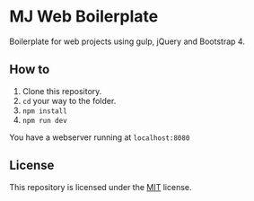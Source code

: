# MJ Web Boilerplate
Boilerplate for web projects using gulp, jQuery and Bootstrap 4.

## How to

1. Clone this repository.
2. ``` cd ``` your way to the folder.
3. ``` npm install ```
4. ``` npm run dev ```

You have a webserver running at ``` localhost:8080 ```

## License

This repository is licensed under the [MIT](LICENSE) license.

